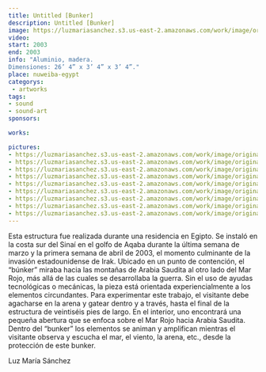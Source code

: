 ```yaml
---
title: Untitled [Bunker]
description: Untitled [Bunker]
image: https://luzmariasanchez.s3.us-east-2.amazonaws.com/work/image/original/bunker_vi02.jpg
video: 
start: 2003
end: 2003
info: "Aluminio, madera.
Dimensiones: 26’ 4” x 3’ 4” x 3’ 4”."
place: nuweiba-egypt
categorys:
 - artworks
tags:
- sound
- sound-art
sponsors:

works:

pictures:
- https://luzmariasanchez.s3.us-east-2.amazonaws.com/work/image/original/bunker_vi01.jpg
- https://luzmariasanchez.s3.us-east-2.amazonaws.com/work/image/original/bunker_vi02.jpg
- https://luzmariasanchez.s3.us-east-2.amazonaws.com/work/image/original/bunker_vi03.jpg
- https://luzmariasanchez.s3.us-east-2.amazonaws.com/work/image/original/bunker_vi04.jpg
- https://luzmariasanchez.s3.us-east-2.amazonaws.com/work/image/original/bunker_vi05.jpg
- https://luzmariasanchez.s3.us-east-2.amazonaws.com/work/image/original/bunker_vi06.jpg
- https://luzmariasanchez.s3.us-east-2.amazonaws.com/work/image/original/bunker_vi07.jpg
- https://luzmariasanchez.s3.us-east-2.amazonaws.com/work/image/original/bunker_vi08.jpg
- https://luzmariasanchez.s3.us-east-2.amazonaws.com/work/image/original/bunker_vi09.jpg
---
```


Esta estructura fue realizada durante una residencia en Egipto. Se instaló en la costa sur del Sinaí en el golfo de Aqaba durante la última semana de marzo y la primera semana de abril de 2003, el momento culminante de la invasión estadounidense de Irak. Ubicado en un punto de contención, el “búnker” miraba hacia las montañas de Arabia Saudita al otro lado del Mar Rojo, más allá de las cuales se desarrollaba la guerra. Sin el uso de ayudas tecnológicas o mecánicas, la pieza está orientada experiencialmente a los elementos circundantes. Para experimentar este trabajo, el visitante debe agacharse en la arena y gatear dentro y a través, hasta el final de la estructura de veintiséis pies de largo. En el interior, uno encontrará una pequeña abertura que se enfoca sobre el Mar Rojo hacia Arabia Saudita. Dentro del “bunker” los elementos se animan y amplifican mientras el visitante observa y escucha el mar, el viento, la arena, etc., desde la protección de este bunker.

 

Luz María Sánchez
